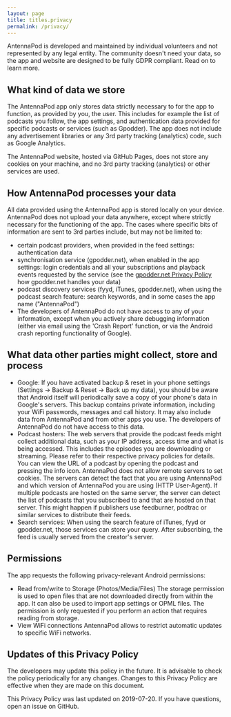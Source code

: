 ```yaml
---
layout: page
title: titles.privacy
permalink: /privacy/
---
```


AntennaPod is developed and maintained by individual volunteers and not represented by any legal entity. The community doesn't need your data, so the app and website are designed to be fully GDPR compliant. Read on to learn more.

## What kind of data we store
The AntennaPod app only stores data strictly necessary to for the app to function, as provided by you, the user. This includes for example the list of podcasts you follow, the app settings, and authentication data provided for specific podcasts or services (such as Gpodder). The app does not include any advertisement libraries or any 3rd party tracking (analytics) code, such as Google Analytics.

The AntennaPod website, hosted via GitHub Pages, does not store any cookies on your machine, and no 3rd party tracking (analytics) or other services are used.

## How AntennaPod processes your data
All data provided using the AntennaPod app is stored locally on your device. AntennaPod does not upload your data anywhere, except where strictly necessary for the functioning of the app. The cases where specific bits of information are sent to 3rd parties include, but may not be limited to:

- certain podcast providers, when provided in the feed settings: authentication data
- synchronisation service (gpodder.net), when enabled in the app settings: login credentials and all your subscriptions and playback events requested by the service (see the [gpodder.net Privacy Policy](https://gpodder.net/privacy/) how gpodder.net handles your data)
- podcast discovery services (fyyd, iTunes, gpodder.net), when using the podcast search feature: search keywords, and in some cases the app name ("AntennaPod")
- The developers of AntennaPod do not have access to any of your information, except when you actively share debugging information (either via email using the 'Crash Report' function, or via the Android crash reporting functionality of Google).

## What data other parties might collect, store and process
- Google: If you have activated backup & reset in your phone settings (Settings → Backup & Reset → Back up my data), you should be aware that Android itself will periodically save a copy of your phone's data in Google's servers. This backup contains private information, including your WiFi passwords, messages and call history. It may also include data from AntennaPod and from other apps you use. The developers of AntennaPod do not have access to this data.
- Podcast hosters: The web servers that provide the podcast feeds might collect additional data, such as your IP address, access time and what is being accessed. This includes the episodes you are downloading or streaming. Please refer to their respective privacy policies for details. You can view the URL of a podcast by opening the podcast and pressing the info icon. AntennaPod does not allow remote servers to set cookies. The servers can detect the fact that you are using AntennaPod and which version of AntennaPod you are using (HTTP User-Agent). If multiple podcasts are hosted on the same server, the server can detect the list of podcasts that you subscribed to and that are hosted on that server. This might happen if publishers use feedburner, podtrac or similar services to distribute their feeds.
- Search services: When using the search feature of iTunes, fyyd or gpodder.net, those services can store your query. After subscribing, the feed is usually served from the creator's server.

## Permissions
The app requests the following privacy-relevant Android permissions:

- Read from/write to Storage (Photos/Media/Files)
  The storage permission is used to open files that are not downloaded directly from within the app. It can also be used to import app settings or OPML files. The permission is only requested if you perform an action that requires reading from storage.
- View WiFi connections
  AntennaPod allows to restrict automatic updates to specific WiFi networks.

## Updates of this Privacy Policy
The developers may update this policy in the future. It is advisable to check the policy periodically for any changes. Changes to this Privacy Policy are effective when they are made on this document.

This Privacy Policy was last updated on 2019-07-20.
If you have questions, open an issue on GitHub.
